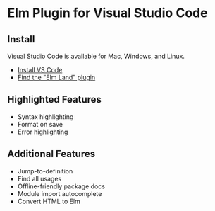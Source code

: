 # Elm Plugin for Visual Studio Code

## Install

Visual Studio Code is available for Mac, Windows, and Linux.

- [Install VS Code](https://code.visualstudio.com/)
- [Find the "Elm Land" plugin](https://code.visualstudio.com/docs/editor/extension-marketplace#_install-an-extension)

## Highlighted Features

- Syntax highlighting
- Format on save
- Error highlighting

## Additional Features

- Jump-to-definition
- Find all usages
- Offline-friendly package docs
- Module import autocomplete
- Convert HTML to Elm
